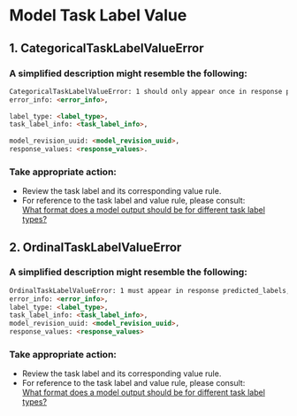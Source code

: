 # Model Task Label Value

## 1. CategoricalTaskLabelValueError
### A simplified description might resemble the following:
```html
CategoricalTaskLabelValueError: 1 should only appear once in response predicted_labels. key with value 1 should both in model label and task label. 
error_info: <error_info>, 
               
label_type: <label_type>, 
task_label_info: <task_label_info>, 
               
model_revision_uuid: <model_revision_uuid>, 
response_values: <response_values>.
```

### Take appropriate action:
- Review the task label and its corresponding value rule.  
- For reference to the task label and value rule, please consult:   
[What format does a model output should be for different task label types?](https://github.com/Azure/carnegie-mop#q-what-format-does-a-model-output-should-be-for-different-task-label-types)


## 2. OrdinalTaskLabelValueError
### A simplified description might resemble the following:
```html
OrdinalTaskLabelValueError: 1 must appear in response predicted_labels, in the predicted_labels field, labels before 'medium' (included) should all have 1 as their predicted labels, and labels after 'medium' should all have 0 as their predicted labels.
error_info: <error_info>,
label_type: <label_type>, 
task_label_info: <task_label_info>, 
model_revision_uuid: <model_revision_uuid>,
response_values: <response_values>
```
### Take appropriate action:
- Review the task label and its corresponding value rule.  
- For reference to the task label and value rule, please consult:   
[What format does a model output should be for different task label types?](https://github.com/Azure/carnegie-mop#q-what-format-does-a-model-output-should-be-for-different-task-label-types)